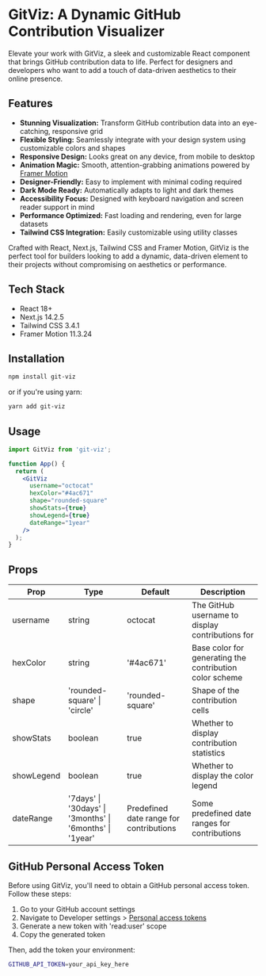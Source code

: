 # GitViz: A Dynamic GitHub Contribution Visualizer

Elevate your work with GitViz, a sleek and customizable React component that brings GitHub contribution data to life. Perfect for designers and developers who want to add a touch of data-driven aesthetics to their online presence.

## Features

- **Stunning Visualization:** Transform GitHub contribution data into an eye-catching, responsive grid
- **Flexible Styling:** Seamlessly integrate with your design system using customizable colors and shapes
- **Responsive Design:** Looks great on any device, from mobile to desktop
- **Animation Magic:** Smooth, attention-grabbing animations powered by [Framer Motion](https://www.framer.com/motion/)
- **Designer-Friendly:** Easy to implement with minimal coding required
- **Dark Mode Ready:** Automatically adapts to light and dark themes
- **Accessibility Focus:** Designed with keyboard navigation and screen reader support in mind
- **Performance Optimized:** Fast loading and rendering, even for large datasets
- **Tailwind CSS Integration:** Easily customizable using utility classes

Crafted with React, Next.js, Tailwind CSS and Framer Motion, GitViz is the perfect tool for builders looking to add a dynamic, data-driven element to their projects without compromising on aesthetics or performance.


## Tech Stack

- React 18+
- Next.js 14.2.5
- Tailwind CSS 3.4.1
- Framer Motion 11.3.24

## Installation

```bash
npm install git-viz
```

or if you're using yarn:

```bash
yarn add git-viz
```

## Usage

```jsx
import GitViz from 'git-viz';

function App() {
  return (
    <GitViz
      username="octocat"
      hexColor="#4ac671"
      shape="rounded-square"
      showStats={true}
      showLegend={true}
      dateRange="1year"
    />
  );
}
```
## Props

| Prop | Type | Default | Description |
|------|------|---------|-------------|
| username | string | octocat | The GitHub username to display contributions for |
| hexColor | string | '#4ac671' | Base color for generating the contribution color scheme |
| shape | 'rounded-square' \| 'circle' | 'rounded-square' | Shape of the contribution cells |
| showStats | boolean | true | Whether to display contribution statistics |
| showLegend | boolean | true | Whether to display the color legend |
| dateRange  | '7days' \| '30days' \| '3months' \| '6months' \| '1year' | Predefined date range for contributions | Some predefined date ranges for contributions           |

## GitHub Personal Access Token

Before using GitViz, you'll need to obtain a GitHub personal access token. Follow these steps:

1. Go to your GitHub account settings
2. Navigate to Developer settings > [Personal access tokens](https://github.com/settings/tokens)
3. Generate a new token with 'read:user' scope
4. Copy the generated token

Then, add the token your environment:

```bash
GITHUB_API_TOKEN=your_api_key_here
```


